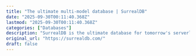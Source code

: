 ```yaml
---
title: "The ultimate multi-model database | SurrealDB"
date: "2025-09-30T00:11:40.368Z"
lastmod: "2025-09-30T00:11:40.368Z"
categories: ["Databases"]
description: "SurrealDB is the ultimate database for tomorrow's serverless, jamstack, single-page, and traditional applications."
original_url: "https://surrealdb.com/"
draft: false
---
```

